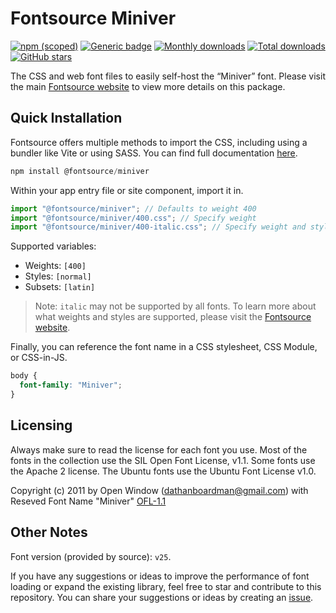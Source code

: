 # Fontsource Miniver

[![npm (scoped)](https://img.shields.io/npm/v/@fontsource/miniver?color=brightgreen)](https://www.npmjs.com/package/@fontsource/miniver) [![Generic badge](https://img.shields.io/badge/fontsource-passing-brightgreen)](https://github.com/fontsource/fontsource) [![Monthly downloads](https://badgen.net/npm/dm/@fontsource/miniver)](https://github.com/fontsource/fontsource) [![Total downloads](https://badgen.net/npm/dt/@fontsource/miniver)](https://github.com/fontsource/fontsource) [![GitHub stars](https://img.shields.io/github/stars/fontsource/fontsource.svg?style=social&label=Star)](https://github.com/fontsource/fontsource/stargazers)

The CSS and web font files to easily self-host the “Miniver” font. Please visit the main [Fontsource website](https://fontsource.org/fonts/miniver) to view more details on this package.

## Quick Installation

Fontsource offers multiple methods to import the CSS, including using a bundler like Vite or using SASS. You can find full documentation [here](https://fontsource.org/docs/getting-started/introduction).

```javascript
npm install @fontsource/miniver
```

Within your app entry file or site component, import it in.

```javascript
import "@fontsource/miniver"; // Defaults to weight 400
import "@fontsource/miniver/400.css"; // Specify weight
import "@fontsource/miniver/400-italic.css"; // Specify weight and style
```

Supported variables:
- Weights: `[400]`
- Styles: `[normal]`
- Subsets: `[latin]`

> Note: `italic` may not be supported by all fonts. To learn more about what weights and styles are supported, please visit the [Fontsource website](https://fontsource.org/fonts/miniver).

Finally, you can reference the font name in a CSS stylesheet, CSS Module, or CSS-in-JS.

```css
body {
  font-family: "Miniver";
}
```

## Licensing
Always make sure to read the license for each font you use. Most of the fonts in the collection use the SIL Open Font License, v1.1. Some fonts use the Apache 2 license. The Ubuntu fonts use the Ubuntu Font License v1.0.

Copyright (c) 2011 by Open Window (dathanboardman@gmail.com) with Reseved Font Name "Miniver"
[OFL-1.1](http://scripts.sil.org/OFL)

## Other Notes
Font version (provided by source): `v25`.

If you have any suggestions or ideas to improve the performance of font loading or expand the existing library, feel free to star and contribute to this repository. You can share your suggestions or ideas by creating an [issue](https://github.com/fontsource/fontsource/issues).